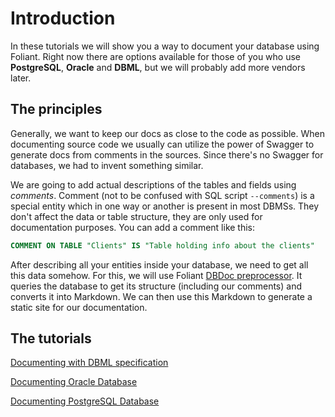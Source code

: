 # Introduction

In these tutorials we will show you a way to document your database using Foliant. Right now there are options available for those of you who use **PostgreSQL**, **Oracle** and **DBML**, but we will probably add more vendors later.

## The principles

Generally, we want to keep our docs as close to the code as possible. When documenting source code we usually can utilize the power of Swagger to generate docs from comments in the sources. Since there's no Swagger for databases, we had to invent something similar.

We are going to add actual descriptions of the tables and fields using *comments*. Comment (not to be confused with SQL script `--comments`) is a special entity which in one way or another is present in most DBMSs. They don't affect the data or table structure, they are only used for documentation purposes. You can add a comment like this:

```sql
COMMENT ON TABLE "Clients" IS "Table holding info about the clients"
```

After describing all your entities inside your database, we need to get all this data somehow. For this, we will use Foliant [DBDoc preprocessor](https://foliant-docs.github.io/docs/preprocessors/dbdoc/). It queries the database to get its structure (including our comments) and converts it into Markdown. We can then use this Markdown to generate a static site for our documentation.

## The tutorials

[Documenting with DBML specification](dbml.md)

[Documenting Oracle Database](oracle.md)

[Documenting PostgreSQL Database](pgsql.md)

